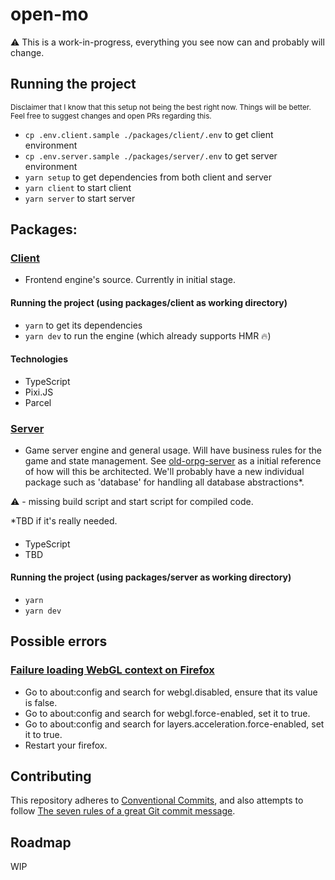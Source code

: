 # open-mo

:warning: This is a work-in-progress, everything you see now can and probably will change.

## Running the project
<sup>Disclaimer that I know that this setup not being the best right now. Things will be better. Feel free to suggest changes and open PRs regarding this.</sup>
- `cp .env.client.sample ./packages/client/.env` to get client environment
- `cp .env.server.sample ./packages/server/.env` to get server environment
- `yarn setup` to get dependencies from both client and server
- `yarn client` to start client
- `yarn server` to start server

## Packages:
### [Client](packages/client)
- Frontend engine's source. Currently in initial stage.

#### Running the project (using packages/client as working directory)
- `yarn` to get its dependencies
- `yarn dev` to run the engine (which already supports HMR :fire:)

#### Technologies
- TypeScript
- Pixi.JS
- Parcel


### [Server](packages/server)
- Game server engine and general usage. Will have business rules for the game and state management. See [old-orpg-server](https://github.com/open-mo/old-orpg-server) as a initial reference of how will this be architected. We'll probably have a new individual package such as 'database' for handling all database abstractions*.

<supb>:warning: - missing build script and start script for compiled code.</supb>

*TBD if it's really needed.

####
- TypeScript
- TBD

#### Running the project (using packages/server as working directory)
- `yarn`
- `yarn dev`

## Possible errors 
  ### [Failure loading WebGL context on Firefox](https://github.com/pixijs/pixi.js/issues/7070#issuecomment-760234482)
  - Go to about:config and search for webgl.disabled, ensure that its value is false.
  - Go to about:config and search for webgl.force-enabled, set it to true.
  - Go to about:config and search for layers.acceleration.force-enabled, set it to true.
  - Restart your firefox.

## Contributing
This repository adheres to [Conventional Commits](https://www.conventionalcommits.org/en/v1.0.0/#summary), and also attempts to follow [The seven rules of a great Git commit message](https://chris.beams.io/posts/git-commit/#seven-rules).

## Roadmap
WIP
